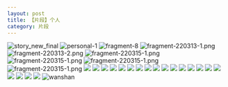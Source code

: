 ```yaml
---
layout: post
title: 【片段】个人
category: 片段
---
```

![story_new_final](http://r8s97vm6g.hd-bkt.clouddn.com/img/story_new_final_0322.png)
![personal-1](http://r8s97vm6g.hd-bkt.clouddn.com/img/personal-1.png)
![fragment-8](http://r8s97vm6g.hd-bkt.clouddn.com/img/fragment-8.jpg)
![fragment-220313-1.png](http://r8s97vm6g.hd-bkt.clouddn.com/img/fragment-220313-1.png)
![fragment-220313-2.png](http://r8s97vm6g.hd-bkt.clouddn.com/img/fragment-220313-2.png)
![fragment-220315-1.png](http://r8s97vm6g.hd-bkt.clouddn.com/img/fragment-220315-1.png)
![fragment-220315-1.png](http://r8s97vm6g.hd-bkt.clouddn.com/img/fragment-220321-1.png)
![fragment-220315-1.png](http://r8s97vm6g.hd-bkt.clouddn.com/img/fragment-220321-2.png)
![fragment-220315-1.png](http://r8s97vm6g.hd-bkt.clouddn.com/img/fragment-220321-3.png)
![](http://r8s97vm6g.hd-bkt.clouddn.com/img/fragment-220322-1.png)
![](http://r8s97vm6g.hd-bkt.clouddn.com/img/fragment-220322-2.png)
![](http://r8s97vm6g.hd-bkt.clouddn.com/img/fragment-220322-3.png)
![](http://r8s97vm6g.hd-bkt.clouddn.com/img/fragment-220322-4.png)
![](http://r8s97vm6g.hd-bkt.clouddn.com/img/fragment-220322-5.png)
![](http://r8s97vm6g.hd-bkt.clouddn.com/img/fragment-220324-1.png)
![](http://r8s97vm6g.hd-bkt.clouddn.com/img/pel-220324-2.png)
![](http://r8s97vm6g.hd-bkt.clouddn.com/img/pel-220326-9.png)
![](http://r8s97vm6g.hd-bkt.clouddn.com/img/fragment-220327-1.png)
![](http://r8s97vm6g.hd-bkt.clouddn.com/img/fragment-220329-1.png)
![](http://r8s97vm6g.hd-bkt.clouddn.com/img/fragment-220329-2.png)
![](http://r8s97vm6g.hd-bkt.clouddn.com/img/fragment-220329-3.png)
![](http://r8s97vm6g.hd-bkt.clouddn.com/img/fragment-220402-1.png)
![](http://r8s97vm6g.hd-bkt.clouddn.com/img/fragment-220402-2.png)
![](http://r8s97vm6g.hd-bkt.clouddn.com/img/fragment-220403-1.png)
![](http://r8s97vm6g.hd-bkt.clouddn.com/img/fragment-220403-2.png)
![](http://r8s97vm6g.hd-bkt.clouddn.com/img/fragment-220412-1.png)
![](http://r8s97vm6g.hd-bkt.clouddn.com/img/fragment-220412-2.png)
![](http://r8s97vm6g.hd-bkt.clouddn.com/img/fragment-220412-3.png)
![](http://r8s97vm6g.hd-bkt.clouddn.com/img/fragment-220412-4.png)
![wanshan](http://r8s97vm6g.hd-bkt.clouddn.com/img/wanshan.png)



  



